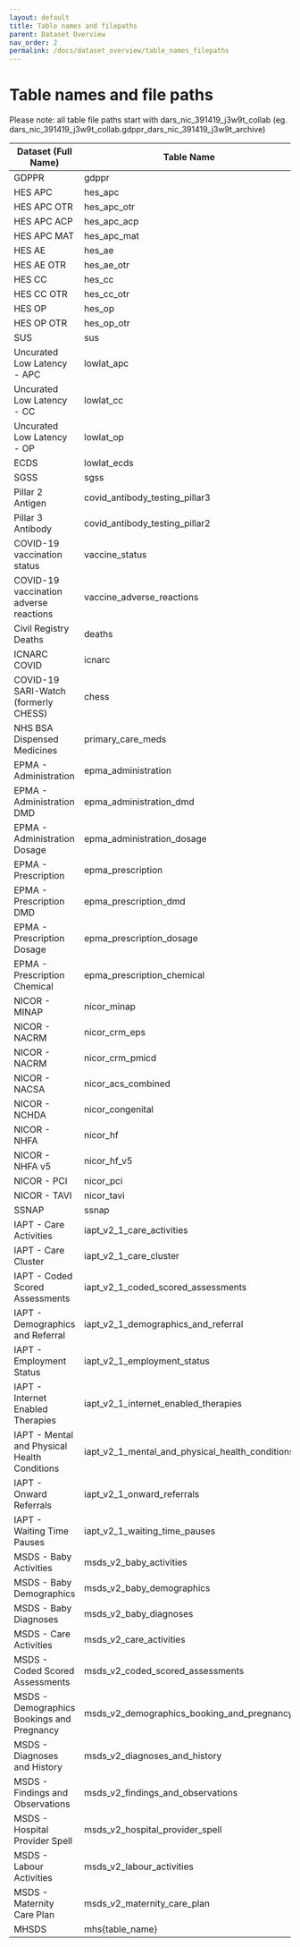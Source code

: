 ```yaml
---
layout: default
title: Table names and filepaths
parent: Dataset Overview
nav_order: 2
permalink: /docs/dataset_overview/table_names_filepaths
---
```


# Table names and file paths

Please note: all table file paths start with dars_nic_391419_j3w9t_collab (eg. dars_nic_391419_j3w9t_collab.gdppr_dars_nic_391419_j3w9t_archive)

| Dataset (Full Name) | Table Name | Table Path |
| --- | --- | --- |
| GDPPR | gdppr | gdppr_dars_nic_391419_j3w9t_archive |
| HES APC | hes_apc | hes_apc_all_years_archive |
| HES APC OTR | hes_apc_otr | hes_apc_otr_all_years_archive |
| HES APC ACP | hes_apc_acp | dars_nic_391419_j3w9t_collab.hes_apc_acp_all_years_archive |
| HES APC MAT | hes_apc_mat | hes_apc_mat_all_years_archive |
| HES AE | hes_ae | hes_ae_all_years_archive |
| HES AE OTR | hes_ae_otr | hes_ae_all_years_otr_archive |
| HES CC | hes_cc | hes_cc_all_years_archive |
| HES CC OTR | hes_cc_otr | hes_cc_otr_all_years_archive |
| HES OP | hes_op | hes_op_all_years_archive |
| HES OP OTR | hes_op_otr | hes_op_otr_all_years_archive |
| SUS | sus | sus_dars_nic_391419_j3w9t_archive |
| Uncurated Low Latency - APC | lowlat_apc | lowlat_apc_all_years_archive |
| Uncurated Low Latency - CC | lowlat_cc | lowlat_cc_all_years_archive |
| Uncurated Low Latency - OP | lowlat_op | lowlat_op_all_years_archive |
| ECDS | lowlat_ecds | lowlat_ecds_all_years_archive |
| SGSS | sgss | sgss_dars_nic_391419_j3w9t_archive |
| Pillar 2 Antigen  | covid_antibody_testing_pillar3 | covid_antibody_testing_pillar3_dars_nic_391419_j3w9t_archive |
| Pillar 3 Antibody | covid_antibody_testing_pillar2 | covid_antibody_testing_pillar3_dars_nic_391419_j3w9t_archive |
| COVID-19 vaccination status | vaccine_status | vaccine_status_dars_nic_391419_j3w9t_archive |
| COVID-19 vaccination adverse reactions | vaccine_adverse_reactions | vaccine_adverse_reactions_dars_nic_391419_j3w9t_archive |
| Civil Registry Deaths | deaths | deaths_dars_nic_391419_j3w9t_archive |
| ICNARC COVID | icnarc | icnarc_dars_nic_391419_j3w9t_archive |
| COVID-19 SARI-Watch (formerly CHESS) | chess | chess_dars_nic_391419_j3w9t_archive |
| NHS BSA Dispensed Medicines | primary_care_meds | primary_care_meds_dars_nic_391419_j3w9t_archive |
| EPMA - Administration | epma_administration | epma_administration_dars_nic_391419_j3w9t_archive |
| EPMA - Administration DMD | epma_administration_dmd | epma_administration_dmd_dars_nic_391419_j3w9t_archive |
| EPMA - Administration Dosage | epma_administration_dosage | epma_administration_dosage_dars_nic_391419_j3w9t_archive |
| EPMA - Prescription | epma_prescription | epma_prescription_dars_nic_391419_j3w9t_archive |
| EPMA - Prescription DMD | epma_prescription_dmd | epma_prescription_dmd_dars_nic_391419_j3w9t_archive |
| EPMA - Prescription Dosage | epma_prescription_dosage | epma_prescription_dosage_dars_nic_391419_j3w9t_archive |
| EPMA - Prescription Chemical | epma_prescription_chemical | epma_prescription_chemical_dars_nic_391419_j3w9t_archive |
| NICOR - MINAP | nicor_minap | nicor_minap_dars_nic_391419_j3w9t_archive |
| NICOR - NACRM | nicor_crm_eps | nicor_crm_eps_dars_nic_391419_j3w9t_archive |
| NICOR - NACRM | nicor_crm_pmicd | nicor_crm_pmicd_dars_nic_391419_j3w9t_archive |
| NICOR - NACSA | nicor_acs_combined | nicor_acs_combined_dars_nic_391419_j3w9t_archive |
| NICOR - NCHDA | nicor_congenital | nicor_congenital_dars_nic_391419_j3w9t_archive |
| NICOR - NHFA | nicor_hf | nicor_hf_dars_nic_391419_j3w9t_archive |
| NICOR - NHFA v5 | nicor_hf_v5 | nicor_hf_v5_dars_nic_391419_j3w9t_archive |
| NICOR - PCI | nicor_pci | nicor_pci_dars_nic_391419_j3w9t_archive |
| NICOR - TAVI | nicor_tavi | nicor_tavi_dars_nic_391419_j3w9t_archive |
| SSNAP | ssnap | ssnap_dars_nic_391419_j3w9t_archive |
| IAPT - Care Activities | iapt_v2_1_care_activities | iapt_v2_1_care_activities_all_years_archive |
| IAPT - Care Cluster | iapt_v2_1_care_cluster | iapt_v2_1_care_cluster_all_years_archive |
| IAPT - Coded Scored Assessments | iapt_v2_1_coded_scored_assessments | iapt_v2_1_coded_scored_assessments_all_years_archive |
| IAPT - Demographics and Referral  | iapt_v2_1_demographics_and_referral | iapt_v2_1_demographics_and_referral_all_years_archive |
| IAPT - Employment Status | iapt_v2_1_employment_status | iapt_v2_1_employment_status_all_years_archive |
| IAPT - Internet Enabled Therapies | iapt_v2_1_internet_enabled_therapies | iapt_v2_1_internet_enabled_therapies_all_years_archive |
| IAPT - Mental and Physical Health Conditions | iapt_v2_1_mental_and_physical_health_conditions | iapt_v2_1_mental_and_physical_health_conditions_all_years_archive |
| IAPT - Onward Referrals | iapt_v2_1_onward_referrals | iapt_v2_1_onward_referrals_all_years_archive |
| IAPT - Waiting Time Pauses | iapt_v2_1_waiting_time_pauses | iapt_v2_1_waiting_time_pauses_all_years_archive |
| MSDS - Baby Activities | msds_v2_baby_activities | msds_v2_baby_activities_all_years_archive |
| MSDS - Baby Demographics | msds_v2_baby_demographics | msds_v2_baby_demographics_all_years_archive |
| MSDS - Baby Diagnoses | msds_v2_baby_diagnoses | msds_v2_baby_diagnoses_all_years_archive |
| MSDS - Care Activities | msds_v2_care_activities | msds_v2_care_activities_all_years_archive |
| MSDS - Coded Scored Assessments | msds_v2_coded_scored_assessments | msds_v2_coded_scored_assessments_all_years_archive |
| MSDS - Demographics Bookings and Pregnancy | msds_v2_demographics_booking_and_pregnancy | msds_v2_demographics_booking_and_pregnancy_all_years_archive |
| MSDS - Diagnoses and History | msds_v2_diagnoses_and_history | msds_v2_diagnoses_and_history_all_years_archive |
| MSDS - Findings and Observations | msds_v2_findings_and_observations | msds_v2_findings_and_observations_all_years_archive |
| MSDS - Hospital Provider Spell | msds_v2_hospital_provider_spell | msds_v2_hospital_provider_spell_all_years_archive |
| MSDS - Labour Activities | msds_v2_labour_activities | msds_v2_labour_activities_all_years_archive |
| MSDS - Maternity Care Plan | msds_v2_maternity_care_plan | msds_v2_maternity_care_plan_all_years_archive |
| MHSDS | mhs{table_name} | mhs{table_name}_dars_nic_391419_j3w9t_archive |
